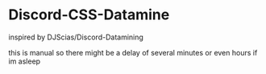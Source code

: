 # Discord-CSS-Datamine
inspired by DJScias/Discord-Datamining

this is manual so there might be a delay of several minutes or even hours if im asleep
